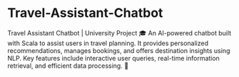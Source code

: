# Travel-Assistant-Chatbot
Travel Assistant Chatbot | University Project 🎓 An AI-powered chatbot built with Scala to assist users in travel planning. It provides personalized recommendations, manages bookings, and offers destination insights using NLP. Key features include interactive user queries, real-time information retrieval, and efficient data processing. 🚀
